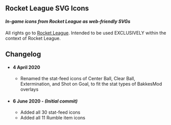 ## Rocket League SVG Icons
#### _In-game icons from Rocket League as web-friendly SVGs_

All rights go to [Rocket League](https://www.rocketleague.com/).
Intended to be used EXCLUSIVELY within the context of Rocket League.

## Changelog
- #### 4 April 2020
	- Renamed the stat-feed icons of Center Ball, Clear Ball, Extermination, and Shot on Goal, to fit the stat types of BakkesMod overlays

- #### 6 June 2020 - _(Initial commit)_
	- Added all 30 stat-feed icons
	- Added all 11 Rumble item icons
